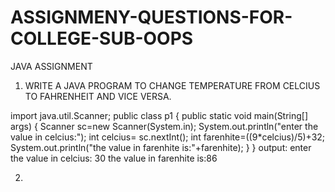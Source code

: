 # ASSIGNMENY-QUESTIONS-FOR-COLLEGE-SUB-OOPS
JAVA ASSIGNMENT 

1. WRITE A JAVA PROGRAM TO CHANGE TEMPERATURE FROM CELCIUS TO FAHRENHEIT AND VICE VERSA.

import java.util.Scanner; 
public class p1 { 
    public static void main(String[] args) { 
        Scanner sc=new Scanner(System.in); 
        System.out.println("enter the value in celcius:"); 
        int celcius= sc.nextInt(); 
        int farenhite=((9*celcius)/5)+32; 
        System.out.println("the value in farenhite is:"+farenhite); 
    } 
} 
output: 
enter the value in celcius: 
30 
the value in farenhite is:86 

2.

